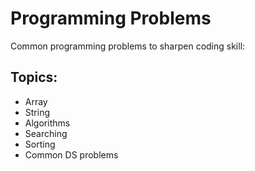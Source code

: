# Programming Problems
Common programming problems to sharpen coding skill:

## Topics:
- Array
- String
- Algorithms
- Searching
- Sorting
- Common DS problems
